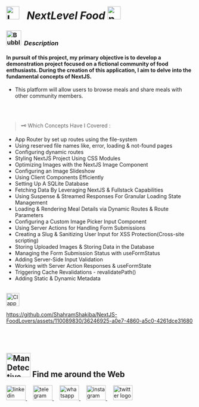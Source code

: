 #  <img src="https://raw.githubusercontent.com/Tarikul-Islam-Anik/Telegram-Animated-Emojis/main/Objects/Laptop.webp" alt="Laptop" width="35" /> &nbsp; _NextLevel Food_ <img src="https://skillicons.dev/icons?i=nextjs" height="35" alt="nextjs logo"  />

<!----------------------------------------- Description ---------------------------------------->
### <img src="https://raw.githubusercontent.com/Tarikul-Islam-Anik/Animated-Fluent-Emojis/master/Emojis/Symbols/Bubbles.png" alt="Bubbles" width="40" height="40" />&nbsp; _Description_

#### In pursuit of this project, my primary objective is to develop a demonstration project focused on a fictional community of food enthusiasts. During the creation of this application, I aim to delve into the fundamental concepts of NextJS. <br/> 
- This platform will allow users to browse meals and share meals with other community members.


<br/><br/>

> 🗝️ Which Concepts Have I Covered :
- App Router by set up routes using the file-system
- Using reserved file names like, error, loading & not-found pages
- Configuring dynamic routes
- Styling NextJS Project Using CSS Modules
- Optimizing Images with the NextJS Image Component
- Configuring an Image Slideshow
- Using Client Components Efficiently
- Setting Up A SQLite Database
- Fetching Data By Leveraging NextJS & Fullstack Capabilities
- Using Suspense & Streamed Responses For Granular Loading State Management
- Loading & Rendering Meal Details via Dynamic Routes & Route Parameters
- Configuring a Custom Image Picker Input Component
- Using Server Actions for Handling Form Submissions
- Creating a Slug & Sanitizing User Input for XSS Protection(Cross-site scripting)
- Storing Uploaded Images & Storing Data in the Database
- Managing the Form Submission Status with useFormStatus
- Adding Server-Side Input Validation
- Working with Server Action Responses & useFormState
- Triggering Cache Revalidations - revalidatePath()
- Adding Static & Dynamic Metadata


<br/>

 
<!--------- Video --------->
<img src="https://raw.githubusercontent.com/Tarikul-Islam-Anik/Telegram-Animated-Emojis/main/Objects/Clapper%20Board.webp" alt="Clapper Board" width="35" />

https://github.com/ShahramShakiba/NextJS-FoodLovers/assets/110089830/36246925-a0e7-4860-a5c0-4261dce31680


  <br/> <br/>


<!--======================= Social Media ===========================-->
 ## <img src="https://raw.githubusercontent.com/Tarikul-Islam-Anik/Animated-Fluent-Emojis/master/Emojis/People%20with%20professions/Man%20Detective%20Light%20Skin%20Tone.png" alt="Man Detective Light Skin Tone" width="65" /> Find me around the Web  
<a href="https://www.linkedin.com/in/shahramshakiba/" target="_blank">
    <img src="https://raw.githubusercontent.com/maurodesouza/profile-readme-generator/master/src/assets/icons/social/linkedin/default.svg" width="52" height="40" alt="linkedin logo"  />
  </a> &nbsp;&nbsp;&nbsp;
  <a href="https://t.me/ShahramShakibaa" target="_blank">
    <img src="https://raw.githubusercontent.com/maurodesouza/profile-readme-generator/master/src/assets/icons/social/telegram/default.svg" width="52" height="40" alt="telegram logo"  />
  </a> &nbsp;&nbsp;&nbsp;
  <a href="https://wa.me/message/LM2IMM3ABZ7ZM1" target="_blank">
    <img src="https://raw.githubusercontent.com/maurodesouza/profile-readme-generator/master/src/assets/icons/social/whatsapp/default.svg" width="52" height="40" alt="whatsapp logo"  />
  </a> &nbsp;&nbsp;&nbsp;
  <a href="https://instagram.com/shahram.shakibaa?igshid=MzNlNGNkZWQ4Mg==" target="_blank">
    <img src="https://raw.githubusercontent.com/maurodesouza/profile-readme-generator/master/src/assets/icons/social/instagram/default.svg" width="52" height="40" alt="instagram logo"  />
  </a> &nbsp;&nbsp;&nbsp;
  <a href="https://twitter.com/ShahramShakibaa" target="_blank">
    <img src="https://raw.githubusercontent.com/maurodesouza/profile-readme-generator/master/src/assets/icons/social/twitter/default.svg" width="52" height="40" alt="twitter logo"  />
  </a>
